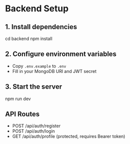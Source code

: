 # Backend Setup

## 1. Install dependencies
cd backend
npm install

## 2. Configure environment variables
- Copy `.env.example` to `.env`
- Fill in your MongoDB URI and JWT secret

## 3. Start the server
npm run dev

## API Routes
- POST /api/auth/register
- POST /api/auth/login
- GET /api/auth/profile (protected, requires Bearer token)
